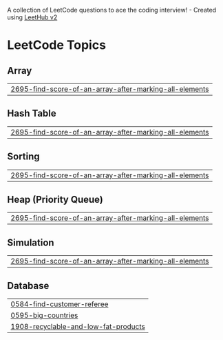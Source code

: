 A collection of LeetCode questions to ace the coding interview! - Created using [LeetHub v2](https://github.com/arunbhardwaj/LeetHub-2.0)
<!---LeetCode Topics Start-->
# LeetCode Topics
## Array
|  |
| ------- |
| [2695-find-score-of-an-array-after-marking-all-elements](https://github.com/Omsri674/LeetCode/tree/master/2695-find-score-of-an-array-after-marking-all-elements) |
## Hash Table
|  |
| ------- |
| [2695-find-score-of-an-array-after-marking-all-elements](https://github.com/Omsri674/LeetCode/tree/master/2695-find-score-of-an-array-after-marking-all-elements) |
## Sorting
|  |
| ------- |
| [2695-find-score-of-an-array-after-marking-all-elements](https://github.com/Omsri674/LeetCode/tree/master/2695-find-score-of-an-array-after-marking-all-elements) |
## Heap (Priority Queue)
|  |
| ------- |
| [2695-find-score-of-an-array-after-marking-all-elements](https://github.com/Omsri674/LeetCode/tree/master/2695-find-score-of-an-array-after-marking-all-elements) |
## Simulation
|  |
| ------- |
| [2695-find-score-of-an-array-after-marking-all-elements](https://github.com/Omsri674/LeetCode/tree/master/2695-find-score-of-an-array-after-marking-all-elements) |
## Database
|  |
| ------- |
| [0584-find-customer-referee](https://github.com/Omsri674/LeetCode/tree/master/0584-find-customer-referee) |
| [0595-big-countries](https://github.com/Omsri674/LeetCode/tree/master/0595-big-countries) |
| [1908-recyclable-and-low-fat-products](https://github.com/Omsri674/LeetCode/tree/master/1908-recyclable-and-low-fat-products) |
<!---LeetCode Topics End-->